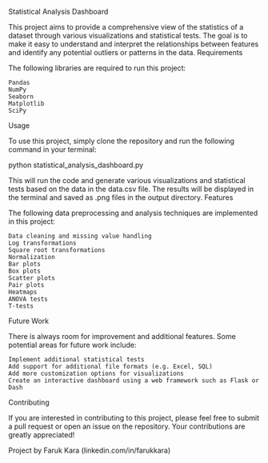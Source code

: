 Statistical Analysis Dashboard

This project aims to provide a comprehensive view of the statistics of a dataset through various visualizations and statistical tests. The goal is to make it easy to understand and interpret the relationships between features and identify any potential outliers or patterns in the data.
Requirements

The following libraries are required to run this project:

    Pandas
    NumPy
    Seaborn
    Matplotlib
    SciPy

Usage

To use this project, simply clone the repository and run the following command in your terminal:

python statistical_analysis_dashboard.py

This will run the code and generate various visualizations and statistical tests based on the data in the data.csv file. The results will be displayed in the terminal and saved as .png files in the output directory.
Features

The following data preprocessing and analysis techniques are implemented in this project:

    Data cleaning and missing value handling
    Log transformations
    Square root transformations
    Normalization
    Bar plots
    Box plots
    Scatter plots
    Pair plots
    Heatmaps
    ANOVA tests
    T-tests

Future Work

There is always room for improvement and additional features. Some potential areas for future work include:

    Implement additional statistical tests
    Add support for additional file formats (e.g. Excel, SQL)
    Add more customization options for visualizations
    Create an interactive dashboard using a web framework such as Flask or Dash

Contributing

If you are interested in contributing to this project, please feel free to submit a pull request or open an issue on the repository. Your contributions are greatly appreciated!

Project by Faruk Kara (linkedin.com/in/farukkara)
